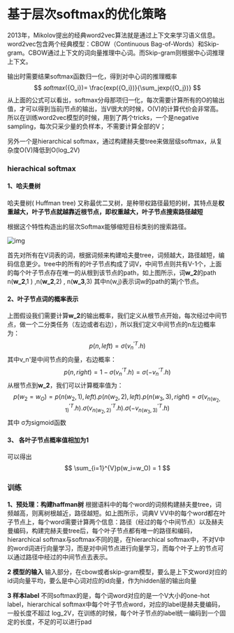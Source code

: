 # 基于层次softmax的优化策略

2013年，Mikolov提出的经典word2vec算法就是通过上下文来学习语义信息。word2vec包含两个经典模型：CBOW（Continuous Bag-of-Words）和Skip-gram。CBOW通过上下文的词向量推理中心词。而Skip-gram则根据中心词推理上下文。

输出时需要结果softmax函数归一化，得到对中心词的推理概率
$$
𝑠𝑜𝑓𝑡𝑚𝑎𝑥({O_i})= \frac{exp({O_i})}{\sum_jexp({O_j})}
$$
从上面的公式可以看出，softmax分母那项归一化，每次需要计算所有的O的输出值，才可以得到当前j节点的输出，当V很大的时候，O(V)的计算代价会非常高。所以在训练word2vec模型的时候，用到了两个tricks，一个是negative sampling，每次只采少量的负样本，不需要计算全部的V；

另外一个是hierarchical softmax，通过构建赫夫曼tree来做层级softmax，从复杂度O(V)降低到O(log_2V)

### **hierachical softmax**

#### 1、哈夫曼树

哈夫曼树( Huffman tree) 又称最优二叉树，是种带权路径最短的树，其特点是**权重越大，叶子节点就越靠近根节点，即权重越大，叶子节点搜索路径越短**

根据这个特性构造出的层次Softmax能够缩短目标类别的搜索路径。

![img](https://img-blog.csdnimg.cn/20200517121425833.png?x-oss-process=image/watermark,type_ZmFuZ3poZW5naGVpdGk,shadow_10,text_aHR0cHM6Ly9ibG9nLmNzZG4ubmV0L0JHb29kSGFiaXQ=,size_16,color_FFFFFF,t_70)



首先对所有在V词表的词，根据词频来构建哈夫曼tree，词频越大，路径越短，编码信息更少。tree中的所有的叶子节点构成了词V，中间节点则共有V-1个，上面的每个叶子节点存在唯一的从根到该节点的path，如上图所示，词**w_2**的path n(**w_2**,1 ) ,n(**w_2**,2) , n(**w_3**,3) 其中n(w,j)表示词w的path的第j个节点。

#### 2、叶子节点词的概率表示

上图假设我们需要计算**w_2**的输出概率，我们定义从根节点开始，每次经过中间节点，做一个二分类任务（左边或者右边），所以我们定义中间节点的n左边概率为：
$$
p(n,left) = σ({v_n^{'}}^T.h)
$$
其中v_n'是中间节点的向量，右边概率：
$$
p(n, right)=1-σ({v_n^{'}}^T.h)= σ(-{v_n^{'}}^T.h)
$$
从根节点到**w_2**，我们可以计算概率值为：
$$
p(w_2=w_O)=
p(n(w_2,1),left).p(n(w_2,2),left).p(n(w_3,3),right)=
σ({v_{n(w_2,1)}^{'}}^T.h). σ({v_{n(w_2,2)}^{'}}^T.h). σ(-{v_{n(w_3,3)}^{'}}^T.h)
$$
其中 σ为sigmoid函数

#### 3、 各叶子节点概率值相加为1

可以得出
$$
\sum_{i=1}^{V}p(w_i=w_O) = 1
$$

### 训练

 **1、预处理：构建haffman树**
根据语料中的每个word的词频构建赫夫曼tree，词频越高，则离树根越近，路径越短。如上图所示，词典V VV中的每个word都在叶子节点上，每个word需要计算两个信息：路径（经过的每个中间节点）以及赫夫曼编码，构建完赫夫曼tree后，每个叶子节点都有唯一的路径和编码，hierarchical softmax与softmax不同的是，在hierarchical softmax中，不对V中的word词进行向量学习，而是对中间节点进行向量学习，而每个叶子上的节点可以通过路径中经过的中间节点去表示。

**2 模型的输入**
输入部分，在cbow或者skip-gram模型，要么是上下文word对应的id词向量平均，要么是中心词对应的id向量，作为hidden层的输出向量

**3 样本label**
不同softmax的是，每个词word对应的是一个V大小的one-hot label，hierarchical softmax中每个叶子节点word，对应的label是赫夫曼编码，一般长度不超过 log_2V，在训练的时候，每个叶子节点的label统一编码到一个固定的长度，不足的可以进行pad



